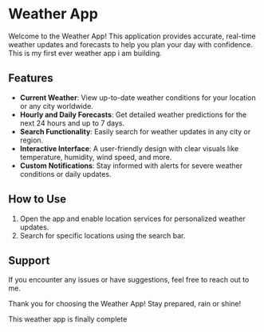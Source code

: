 # Weather App

Welcome to the Weather App! This application provides accurate, real-time weather updates and forecasts to help you plan your day with confidence. This is my first ever weather app i am building.

## Features

- **Current Weather**: View up-to-date weather conditions for your location or any city worldwide.
- **Hourly and Daily Forecasts**: Get detailed weather predictions for the next 24 hours and up to 7 days.
- **Search Functionality**: Easily search for weather updates in any city or region.
- **Interactive Interface**: A user-friendly design with clear visuals like temperature, humidity, wind speed, and more.
- **Custom Notifications**: Stay informed with alerts for severe weather conditions or daily updates.

## How to Use

1. Open the app and enable location services for personalized weather updates.
2. Search for specific locations using the search bar.

## Support

If you encounter any issues or have suggestions, feel free to reach out to me.

Thank you for choosing the Weather App! Stay prepared, rain or shine!

This weather app is finally complete
